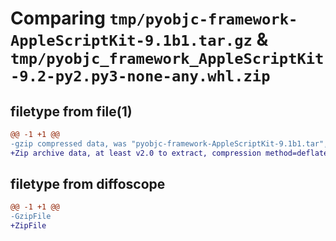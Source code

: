 # Comparing `tmp/pyobjc-framework-AppleScriptKit-9.1b1.tar.gz` & `tmp/pyobjc_framework_AppleScriptKit-9.2-py2.py3-none-any.whl.zip`

## filetype from file(1)

```diff
@@ -1 +1 @@
-gzip compressed data, was "pyobjc-framework-AppleScriptKit-9.1b1.tar", last modified: Sun Mar 26 11:14:15 2023, max compression
+Zip archive data, at least v2.0 to extract, compression method=deflate
```

## filetype from diffoscope

```diff
@@ -1 +1 @@
-GzipFile
+ZipFile
```

